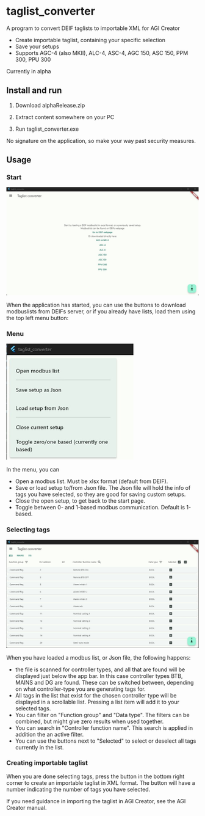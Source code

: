 # taglist_converter

A program to convert DEIF taglists to importable XML for AGI Creator
+ Create importable taglist, containing your specific selection
+ Save your setups
+ Supports AGC-4 (also MKII), ALC-4, ASC-4, AGC 150, ASC 150, PPM 300, PPU 300

Currently in alpha


## Install and run

1. Download alphaRelease.zip

2. Extract content somewhere on your PC

3. Run taglist_converter.exe


No signature on the application, so make your way past security measures. 

## Usage

### Start
![Screenshot](/screenshots/start.jpg "Application on start")

When the application has started, you can use the buttons to download modbuslists from DEIFs server, or if you already have lists, load them using the top left menu button:

### Menu
![Screenshot](/screenshots/menu.jpg "Menu button")

In the menu, you can
+ Open a modbus list. Must be xlsx format (default from DEIF).
+ Save or load setup to/from Json file. The Json file will hold the info of tags you have selected, so they are good for saving custom setups.
+ Close the open setup, to get back to the start page.
+ Toggle between 0- and 1-based modbus communication. Default is 1-based.


### Selecting tags
![Screenshot](/screenshots/loaded.jpg "After loading a modbus-list")

When you have loaded a modbus list, or Json file, the following happens:
+ the file is scanned for controller types, and all that are found will be displayed just below the app bar. In this case controller types BTB, MAINS and DG are found. These can be switched between, depending on what controller-type you are generating tags for.
+ All tags in the list that exist for the chosen controller type will be displayed in a scrollable list. Pressing a list item will add it to your selected tags. 
+ You can filter on "Function group" and "Data type". The filters can be combined, but might give zero results when used together. 
+ You can search in "Controller function name". This search is applied in addition the an active filter. 
+ You can use the buttons next to "Selected" to select or deselect all tags currently in the list.

### Creating importable taglist

When you are done selecting tags, press the button in the bottom right corner to create an importable taglist in XML format. The button will have a number indicating the number of tags you have selected.

If you need guidance in importing the taglist in AGI Creator, see the AGI Creator manual.
